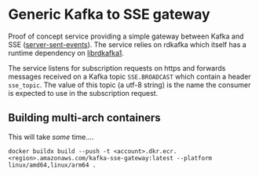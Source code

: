 # Generic Kafka to SSE gateway

Proof of concept service providing a simple gateway between 
Kafka and SSE ([server-sent-events](https://developer.mozilla.org/en-US/docs/Web/API/Server-sent_events/Using_server-sent_events)).  The service relies on rdkafka 
which itself has a runtime dependency on [librdkafka1](https://github.com/edenhill/librdkafka).

The service listens for subscription requests on https and forwards 
messages received on a Kafka topic `SSE.BROADCAST` which contain a header
`sse_topic`.  The value of this topic (a utf-8 string) is the name the 
consumer is expected to use in the subscription request.

## Building multi-arch containers

This will take *some* time....

`docker buildx build --push -t <account>.dkr.ecr.<region>.amazonaws.com/kafka-sse-gateway:latest --platform linux/amd64,linux/arm64 .`


